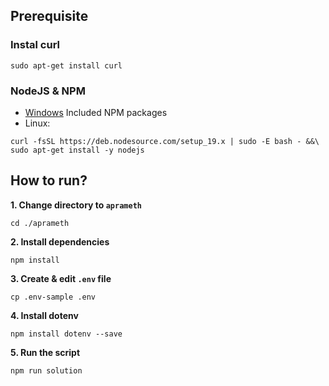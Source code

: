 ## Prerequisite

### Instal curl
```
sudo apt-get install curl
```

### NodeJS & NPM
- [Windows](https://nodejs.org/en/download/) Included NPM packages
- Linux:
```
curl -fsSL https://deb.nodesource.com/setup_19.x | sudo -E bash - &&\
sudo apt-get install -y nodejs
```



## How to run?

**1. Change directory to `aprameth`**

```shell
cd ./aprameth
```


**2. Install dependencies**

```shell
npm install
```

**3. Create & edit `.env` file**
```
cp .env-sample .env
```

**4. Install dotenv**
```
npm install dotenv --save
```

**5. Run the script**

```
npm run solution
```
